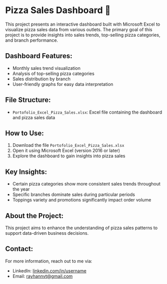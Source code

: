 # Pizza Sales Dashboard 🍕  

This project presents an interactive dashboard built with Microsoft Excel to visualize pizza sales data from various outlets. The primary goal of this project is to provide insights into sales trends, top-selling pizza categories, and branch performance.  

## Dashboard Features:  
- Monthly sales trend visualization  
- Analysis of top-selling pizza categories  
- Sales distribution by branch  
- User-friendly graphs for easy data interpretation  

## File Structure:  
- `Portofolio_Excel_Pizza_Sales.xlsx`: Excel file containing the dashboard and pizza sales data  

## How to Use:  
1. Download the file `Portofolio_Excel_Pizza_Sales.xlsx`  
2. Open it using Microsoft Excel (version 2016 or later)  
3. Explore the dashboard to gain insights into pizza sales  

## Key Insights:  
- Certain pizza categories show more consistent sales trends throughout the year  
- Specific branches dominate sales during particular periods  
- Toppings variety and promotions significantly impact order volume  

## About the Project:  
This project aims to enhance the understanding of pizza sales patterns to support data-driven business decisions.  

## Contact:  
For more information, reach out to me via:  
- LinkedIn: [linkedin.com/in/username](https://linkedin.com/in/rayhannvt)  
- Email: rayhannvt@gmail.com  
